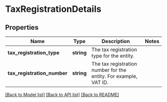 # TaxRegistrationDetails

## Properties
Name | Type | Description | Notes
------------ | ------------- | ------------- | -------------
**tax_registration_type** | **string** | The tax registration type for the entity. | 
**tax_registration_number** | **string** | The tax registration number for the entity. For example, VAT ID. | 

[[Back to Model list]](../README.md#documentation-for-models) [[Back to API list]](../README.md#documentation-for-api-endpoints) [[Back to README]](../README.md)


